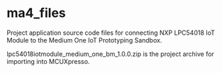 # ma4_files

Project application source code files for connecting NXP LPC54018 IoT Module to the Medium One IoT Prototyping Sandbox.

lpc54018iotmodule_medium_one_bm_1.0.0.zip is the project archive for importing into MCUXpresso.

